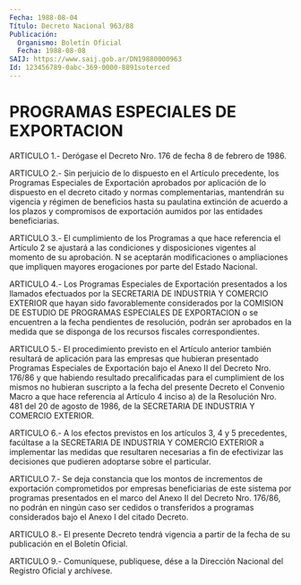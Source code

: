 ```yaml
---
Fecha: 1988-08-04
Título: Decreto Nacional 963/88
Publicación:
  Organismo: Boletín Oficial
  Fecha: 1988-08-08
SAIJ: https://www.saij.gob.ar/DN19880000963
Id: 123456789-0abc-369-0000-8891soterced
---
```

# PROGRAMAS ESPECIALES DE EXPORTACION

<a id="1"></a>
ARTICULO 1.- Derógase el Decreto Nro. 176 de fecha 8 de febrero de 1986.

<a id="2"></a>
ARTICULO  2.-  Sin  perjuicio  de  lo dispuesto en el Artículo precedente, los Programas Especiales de Exportación  aprobados  por aplicación    de  lo  dispuesto  en  el  decreto  citado  y  normas complementarias,  mantendrán  su  vigencia  y régimen de beneficios hasta su paulatina extinción de acuerdo a los  plazos y compromisos de exportación aumidos por las entidades beneficiarias.

<a id="3"></a>
ARTICULO  3.-  El  cumplimiento  de  los  Programas a que hace referencia  el  Artículo  2  se  ajustará  a  las  condiciones    y disposiciones  vigentes al momento de su aprobación. N se aceptarán modificaciones o  ampliaciones  que  impliquen  mayores erogaciones por parte del Estado Nacional.

<a id="4"></a>
ARTICULO 4.- Los Programas Especiales de Exportación presentados   a  los  llamados  efectuados  por  la  SECRETARIA  DE INDUSTRIA  Y  COMERCIO   EXTERIOR  que  hayan  sido  favorablemente considerados por la COMISION  DE ESTUDIO DE PROGRAMAS ESPECIALES DE EXPORTACION o se encuentren a la  fecha  pendientes  de resolución, podrán  ser aprobados en la medida que se disponga de los  recursos fiscales correspondientes.

<a id="5"></a>
ARTICULO 5.- El procedimiento previsto en el Artículo anterior también  resultará  de  aplicación  para  las empresas que hubieran presentado Programas Especiales de Exportación  bajo  el  Anexo  II del  Decreto  Nro.  176/86  y que habiendo resultado precalificadas para el cumplimient de los mismos  no hubieran suscripto a la fecha del presente Decreto el Convenio Macro  a  que  hace  referencia al Artículo 4 inciso a) de la Resolución Nro. 481 del 20 de  agosto de 1986,    de   la  SECRETARIA  DE  INDUSTRIA  Y  COMERCIO  EXTERIOR.

<a id="6"></a>
ARTICULO 6.- A los efectos previstos en los artículos 3, 4 y 5 precedentes,  facúltase  a  la  SECRETARIA  DE INDUSTRIA Y COMERCIO EXTERIOR a implementar las medidas que resultaren  necesarias a fin de  efectivizar  las  decisiones  que pudieren adoptarse  sobre  el particular.

<a id="7"></a>
ARTICULO  7.- Se deja constancia que los montos de incrementos de exportación comprometidos  por  empresas  beneficiarias  de este sistema  por  programas  presentados  en  el marco del Anexo II del Decreto  Nro.  176/86,  no  podrán  en ningún caso  ser  cedidos  o transferidos a programas considerados  bajo  el  Anexo I del citado Decreto.

<a id="8"></a>
ARTICULO 8.- El presente Decreto tendrá vigencia a partir de la fecha de su publicación en el Boletín Oficial.

<a id="9"></a>
ARTICULO  9.-  Comuníquese,  publiquese,  dése  a la Dirección Nacional del Registro Oficial y archívese.